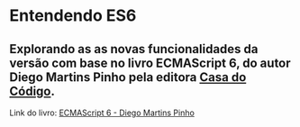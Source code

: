 # Entendendo ES6
## Explorando as as novas funcionalidades da versão com base no livro ECMAScript 6, do autor Diego Martins Pinho pela editora [Casa do Código](https://www.casadocodigo.com.br/).

Link do livro: [ECMAScript 6 - Diego Martins Pinho](https://www.casadocodigo.com.br/products/livro-ecmascript6)
